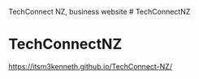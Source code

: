 TechConnect NZ, business website # TechConnectNZ
# TechConnectNZ
https://itsm3kenneth.github.io/TechConnect-NZ/
